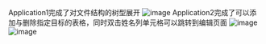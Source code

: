 Application1完成了对文件结构的树型展开
![image](https://github.com/user-attachments/assets/97d96104-7c96-4517-88c1-3c3617cf4803)
Application2完成了可以添加与删除指定目标的表格，同时双击姓名列单元格可以跳转到编辑页面
![image](https://github.com/user-attachments/assets/4120a2a3-04b8-4426-9f8c-6219755907f3)
![image](https://github.com/user-attachments/assets/b9a585bb-70c2-4916-b39e-e810b9c565f2)
